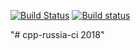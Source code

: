 [![Build Status](https://travis-ci.org/kasru/cpp-russia-ci.svg?branch=master)](https://travis-ci.org/kasru/cpp-russia-ci)
[![Build status](https://ci.appveyor.com/api/projects/status/f7crq7f2tvrknb0g?svg=true)](https://ci.appveyor.com/project/kasru/cpp-russia-ci)

"# cpp-russia-ci 2018" 
